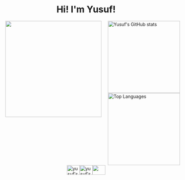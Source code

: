 <h1 align="center">Hi! I'm Yusuf!</h1>

<div style="display: flex; flex-direction: row;">
  <div style="margin-right:20px;">
    <img width="300px" src="https://media0.giphy.com/media/v1.Y2lkPTc5MGI3NjExeGt6cnBocWtiaW12M2ZxNDBoMzZzODJpcGpvdHB6MHhjNjhuZm1mMSZlcD12MV9pbnRlcm5hbF9naWZfYnlfaWQmY3Q9Zw/bGgsc5mWoryfgKBx1u/giphy.webp">
  </div>
  <div>
    <img src="https://github-readme-stats.vercel.app/api?username=yusufriduan&show_icons=true&theme=radical" alt="Yusuf's GitHub stats" width="225" />
    <img src="https://github-readme-stats.vercel.app/api/top-langs/?username=yusufriduan&layout=compact&theme=radical" alt="Top Languages" width="225" />
  </div>
</div>

<div style = "display: flex; align-items: center; justify-content: center;">
  <a href="https://www.instagram.com/ysfrdn_/" target="blank"><img align="center" src="https://cdn.jsdelivr.net/npm/simple-icons@3.0.1/icons/instagram.svg" alt="yusuf's gram" height="30" width="40" /></a>
  <a href="https://www.tiktok.com/@shlx.___" target="blank"><img align="center" src="https://cdn.jsdelivr.net/npm/simple-icons@3.0.1/icons/tiktok.svg" alt="yusuf's editing tiktok" height="30" width="40" /></a>
  <a href = "mailto: yusufriduan@outlook.com"><img align="center" src="https://simpleicons.org/icons/gmail.svg" height="30" width="40" /></a>
</div>
